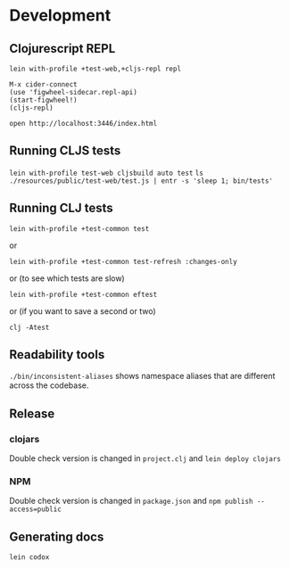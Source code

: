 # Development

## Clojurescript REPL

```
lein with-profile +test-web,+cljs-repl repl
```

```
M-x cider-connect
(use 'figwheel-sidecar.repl-api)
(start-figwheel!)
(cljs-repl)
```

```
open http://localhost:3446/index.html
```

## Running CLJS tests

`lein with-profile test-web cljsbuild auto test`
`ls ./resources/public/test-web/test.js | entr -s 'sleep 1; bin/tests'`

## Running CLJ tests

`lein with-profile +test-common test`

or

`lein with-profile +test-common test-refresh :changes-only`

or (to see which tests are slow)

`lein with-profile +test-common eftest`

or (if you want to save a second or two)

`clj -Atest`

## Readability tools

`./bin/inconsistent-aliases` shows namespace aliases that are different across the codebase.

## Release

### clojars

Double check version is changed in `project.clj` and `lein deploy clojars`

### NPM

Double check version is changed in `package.json` and `npm publish --access=public`

## Generating docs

`lein codox`
